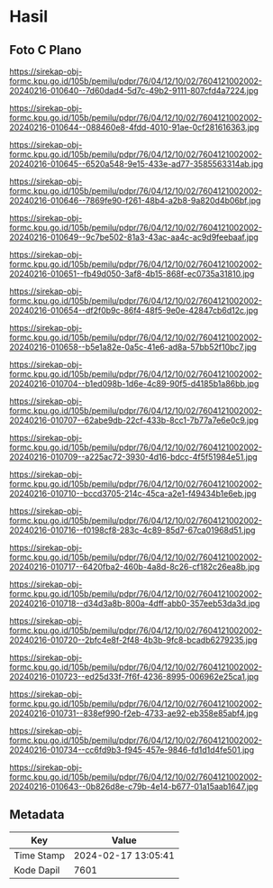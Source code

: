 # Hasil

## Foto C Plano

https://sirekap-obj-formc.kpu.go.id/105b/pemilu/pdpr/76/04/12/10/02/7604121002002-20240216-010640--7d60dad4-5d7c-49b2-9111-807cfd4a7224.jpg

https://sirekap-obj-formc.kpu.go.id/105b/pemilu/pdpr/76/04/12/10/02/7604121002002-20240216-010644--088460e8-4fdd-4010-91ae-0cf281616363.jpg

https://sirekap-obj-formc.kpu.go.id/105b/pemilu/pdpr/76/04/12/10/02/7604121002002-20240216-010645--6520a548-9e15-433e-ad77-3585563314ab.jpg

https://sirekap-obj-formc.kpu.go.id/105b/pemilu/pdpr/76/04/12/10/02/7604121002002-20240216-010646--7869fe90-f261-48b4-a2b8-9a820d4b06bf.jpg

https://sirekap-obj-formc.kpu.go.id/105b/pemilu/pdpr/76/04/12/10/02/7604121002002-20240216-010649--9c7be502-81a3-43ac-aa4c-ac9d9feebaaf.jpg

https://sirekap-obj-formc.kpu.go.id/105b/pemilu/pdpr/76/04/12/10/02/7604121002002-20240216-010651--fb49d050-3af8-4b15-868f-ec0735a31810.jpg

https://sirekap-obj-formc.kpu.go.id/105b/pemilu/pdpr/76/04/12/10/02/7604121002002-20240216-010654--df2f0b9c-86f4-48f5-9e0e-42847cb6d12c.jpg

https://sirekap-obj-formc.kpu.go.id/105b/pemilu/pdpr/76/04/12/10/02/7604121002002-20240216-010658--b5e1a82e-0a5c-41e6-ad8a-57bb52f10bc7.jpg

https://sirekap-obj-formc.kpu.go.id/105b/pemilu/pdpr/76/04/12/10/02/7604121002002-20240216-010704--b1ed098b-1d6e-4c89-90f5-d4185b1a86bb.jpg

https://sirekap-obj-formc.kpu.go.id/105b/pemilu/pdpr/76/04/12/10/02/7604121002002-20240216-010707--62abe9db-22cf-433b-8cc1-7b77a7e6e0c9.jpg

https://sirekap-obj-formc.kpu.go.id/105b/pemilu/pdpr/76/04/12/10/02/7604121002002-20240216-010709--a225ac72-3930-4d16-bdcc-4f5f51984e51.jpg

https://sirekap-obj-formc.kpu.go.id/105b/pemilu/pdpr/76/04/12/10/02/7604121002002-20240216-010710--bccd3705-214c-45ca-a2e1-f49434b1e6eb.jpg

https://sirekap-obj-formc.kpu.go.id/105b/pemilu/pdpr/76/04/12/10/02/7604121002002-20240216-010716--f0198cf8-283c-4c89-85d7-67ca01968d51.jpg

https://sirekap-obj-formc.kpu.go.id/105b/pemilu/pdpr/76/04/12/10/02/7604121002002-20240216-010717--6420fba2-460b-4a8d-8c26-cf182c26ea8b.jpg

https://sirekap-obj-formc.kpu.go.id/105b/pemilu/pdpr/76/04/12/10/02/7604121002002-20240216-010718--d34d3a8b-800a-4dff-abb0-357eeb53da3d.jpg

https://sirekap-obj-formc.kpu.go.id/105b/pemilu/pdpr/76/04/12/10/02/7604121002002-20240216-010720--2bfc4e8f-2f48-4b3b-9fc8-bcadb6279235.jpg

https://sirekap-obj-formc.kpu.go.id/105b/pemilu/pdpr/76/04/12/10/02/7604121002002-20240216-010723--ed25d33f-7f6f-4236-8995-006962e25ca1.jpg

https://sirekap-obj-formc.kpu.go.id/105b/pemilu/pdpr/76/04/12/10/02/7604121002002-20240216-010731--838ef990-f2eb-4733-ae92-eb358e85abf4.jpg

https://sirekap-obj-formc.kpu.go.id/105b/pemilu/pdpr/76/04/12/10/02/7604121002002-20240216-010734--cc6fd9b3-f945-457e-9846-fd1d1d4fe501.jpg

https://sirekap-obj-formc.kpu.go.id/105b/pemilu/pdpr/76/04/12/10/02/7604121002002-20240216-010643--0b826d8e-c79b-4e14-b677-01a15aab1647.jpg


## Metadata

| Key        | Value               |
| ---------- | ------------------- |
| Time Stamp | 2024-02-17 13:05:41 |
| Kode Dapil | 7601                |



